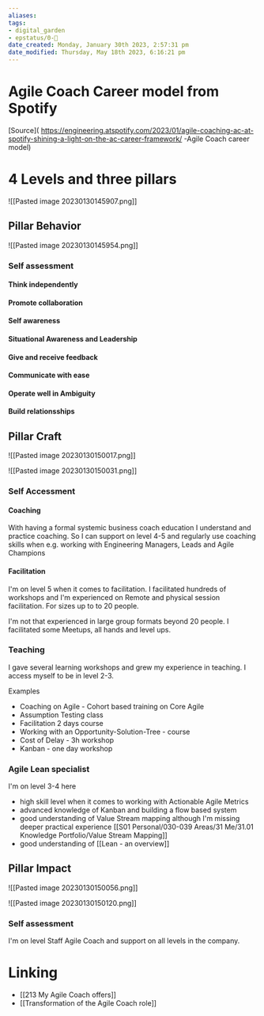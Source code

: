 ```yaml
---
aliases: 
tags: 
- digital_garden
- epstatus/0-🌰
date_created: Monday, January 30th 2023, 2:57:31 pm
date_modified: Thursday, May 18th 2023, 6:16:21 pm
---
```

# Agile Coach Career model from Spotify

[Source]( https://engineering.atspotify.com/2023/01/agile-coaching-ac-at-spotify-shining-a-light-on-the-ac-career-framework/ -Agile Coach career model)

# 4 Levels and three pillars
![[Pasted image 20230130145907.png]]


## Pillar Behavior
![[Pasted image 20230130145954.png]]

### Self assessment
#### Think independently

#### Promote collaboration

#### Self awareness

#### Situational Awareness and Leadership

#### Give and receive feedback

#### Communicate with ease

#### Operate well in Ambiguity

#### Build relationsships


## Pillar Craft
![[Pasted image 20230130150017.png]]


![[Pasted image 20230130150031.png]]

### Self Accessment
#### Coaching
With having a formal systemic business coach education I understand and practice coaching. So I can support on level 4-5 and regularly use coaching skills when e.g. working with Engineering Managers, Leads and Agile Champions

#### Facilitation
I'm on level 5 when it comes to facilitation. I facilitated hundreds of workshops and I'm experienced on Remote and physical session facilitation. For sizes up to to 20 people.

I'm not that experienced in large group formats beyond 20 people. I facilitated some Meetups, all hands and level ups.

### Teaching
I gave several learning workshops and grew my experience in teaching. I access myself to be in level 2-3. 

Examples
+ Coaching on Agile - Cohort based training on Core Agile
+ Assumption Testing class
+ Facilitation 2 days course
+ Working with an Opportunity-Solution-Tree - course
+ Cost of Delay - 3h workshop
+ Kanban - one day workshop

### Agile Lean specialist
I'm on level 3-4 here
+ high skill level when it comes to working with Actionable Agile Metrics
+ advanced knowledge of Kanban and building a flow based system
+ good understanding of Value Stream mapping although I'm missing deeper practical experience [[S01 Personal/030-039 Areas/31 Me/31.01 Knowledge Portfolio/Value Stream Mapping]]
+ good understanding of [[Lean - an overview]]

## Pillar Impact
![[Pasted image 20230130150056.png]]

![[Pasted image 20230130150120.png]]

### Self assessment
I'm on level Staff Agile Coach and support on all levels in the company. 

# Linking
+ [[213 My Agile Coach offers]]
+ [[Transformation of the Agile Coach role]]
